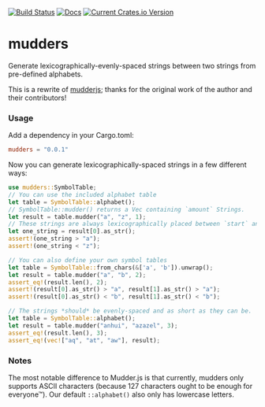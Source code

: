 [![Build Status](https://travis-ci.org/Follpvosten/mudders.svg?branch=master)](https://travis-ci.org/Follpvosten/mudders)
[![Docs](https://docs.rs/mudders/badge.svg)](https://docs.rs/mudders)
[![Current Crates.io Version](https://img.shields.io/crates/v/mudders.svg)](https://crates.io/crates/mudders)

# mudders

Generate lexicographically-evenly-spaced strings between two strings
from pre-defined alphabets.

This is a rewrite of [mudderjs](https://github.com/fasiha/mudderjs); thanks
for the original work of the author and their contributors!

### Usage
Add a dependency in your Cargo.toml:

```toml
mudders = "0.0.1"
```

Now you can generate lexicographically-spaced strings in a few different ways:

```rust
use mudders::SymbolTable;
// You can use the included alphabet table
let table = SymbolTable::alphabet();
// SymbolTable::mudder() returns a Vec containing `amount` Strings.
let result = table.mudder("a", "z", 1);
// These strings are always lexicographically placed between `start` and `end`.
let one_string = result[0].as_str();
assert!(one_string > "a");
assert!(one_string < "z");

// You can also define your own symbol tables
let table = SymbolTable::from_chars(&['a', 'b']).unwrap();
let result = table.mudder("a", "b", 2);
assert_eq!(result.len(), 2);
assert!(result[0].as_str() > "a", result[1].as_str() > "a");
assert!(result[0].as_str() < "b", result[1].as_str() < "b");

// The strings *should* be evenly-spaced and as short as they can be.
let table = SymbolTable::alphabet();
let result = table.mudder("anhui", "azazel", 3);
assert_eq!(result.len(), 3);
assert_eq!(vec!["aq", "at", "aw"], result);
```

### Notes
The most notable difference to Mudder.js is that currently, mudders only
supports ASCII characters (because 127 characters ought to be enough for
everyone™). Our default `::alphabet()` also only has lowercase letters.

